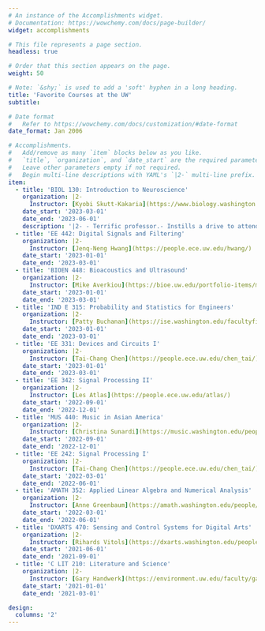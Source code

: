 ```yaml
---
# An instance of the Accomplishments widget.
# Documentation: https://wowchemy.com/docs/page-builder/
widget: accomplishments

# This file represents a page section.
headless: true

# Order that this section appears on the page.
weight: 50

# Note: `&shy;` is used to add a 'soft' hyphen in a long heading.
title: 'Favorite Courses at the UW'
subtitle:

# Date format
#   Refer to https://wowchemy.com/docs/customization/#date-format
date_format: Jan 2006

# Accomplishments.
#   Add/remove as many `item` blocks below as you like.
#   `title`, `organization`, and `date_start` are the required parameters.
#   Leave other parameters empty if not required.
#   Begin multi-line descriptions with YAML's `|2-` multi-line prefix.
item:
  - title: 'BIOL 130: Introduction to Neuroscience'
    organization: |2- 
      Instructor: [Kyobi Skutt-Kakaria](https://www.biology.washington.edu/people/profile/kyobi-skutt-kakaria)
    date_start: '2023-03-01'
    date_end: '2023-06-01'
    description: '|2- - Terrific professor.- Instills a drive to attend every class and learn every detail of the subject.- Highly recommend with this professor.'
  - title: 'EE 442: Digital Signals and Filtering'
    organization: |2- 
      Instructor: [Jenq-Neng Hwang](https://people.ece.uw.edu/hwang/)
    date_start: '2023-01-01'
    date_end: '2023-03-01'
  - title: 'BIOEN 448: Bioacoustics and Ultrasound'
    organization: |2- 
      Instructor: [Mike Averkiou](https://bioe.uw.edu/portfolio-items/mike-averkiou/)
    date_start: '2023-01-01'
    date_end: '2023-03-01'
  - title: 'IND E 315: Probability and Statistics for Engineers'
    organization: |2- 
      Instructor: [Patty Buchanan](https://ise.washington.edu/facultyfinder/patty-cecilia-buchanan)
    date_start: '2023-01-01'
    date_end: '2023-03-01'
  - title: 'EE 331: Devices and Circuits I'
    organization: |2- 
      Instructor: [Tai-Chang Chen](https://people.ece.uw.edu/chen_tai/)
    date_start: '2023-01-01'
    date_end: '2023-03-01'
  - title: 'EE 342: Signal Processing II'
    organization: |2- 
      Instructor: [Les Atlas](https://people.ece.uw.edu/atlas/)
    date_start: '2022-09-01'
    date_end: '2022-12-01'
  - title: 'MUS 440: Music in Asian America'
    organization: |2- 
      Instructor: [Christina Sunardi](https://music.washington.edu/people/christina-sunardi)
    date_start: '2022-09-01'
    date_end: '2022-12-01'
  - title: 'EE 242: Signal Processing I'
    organization: |2- 
      Instructor: [Tai-Chang Chen](https://people.ece.uw.edu/chen_tai/)
    date_start: '2022-03-01'
    date_end: '2022-06-01'
  - title: 'AMATH 352: Applied Linear Algebra and Numerical Analysis'
    organization: |2- 
      Instructor: [Anne Greenbaum](https://amath.washington.edu/people/anne-greenbaum)
    date_start: '2022-03-01'
    date_end: '2022-06-01'
  - title: 'DXARTS 470: Sensing and Control Systems for Digital Arts'
    organization: |2- 
      Instructor: [Rihards Vitols](https://dxarts.washington.edu/people/rihards-vitols)
    date_start: '2021-06-01'
    date_end: '2021-09-01'
  - title: 'C LIT 210: Literature and Science'
    organization: |2- 
      Instructor: [Gary Handwerk](https://environment.uw.edu/faculty/gary-handwerk/)
    date_start: '2021-01-01'
    date_end: '2021-03-01'

design:
  columns: '2'
---
```

